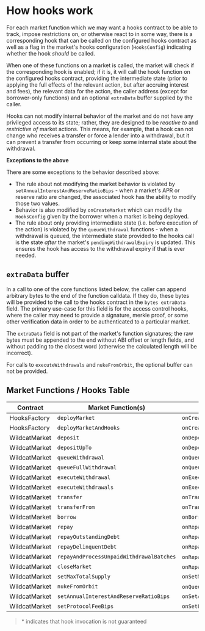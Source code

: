 # How hooks work

For each market function which we may want a hooks contract to be able to track, impose restrictions on, or otherwise react to in some way, there is a corresponding hook that can be called on the configured hooks contract as well as a flag in the market's hooks configuration (`HooksConfig`) indicating whether the hook _should_ be called.

When one of these functions on a market is called, the market will check if the corresponding hook is enabled; if it is, it will call the hook function on the configured hooks contract, providing the intermediate state (prior to applying the full effects of the relevant action, but after accruing interest and fees), the relevant data for the action, the caller address (except for borrower-only functions) and an optional `extraData` buffer supplied by the caller.

Hooks can not modify internal behavior of the market and do not have any privileged access to its state; rather, they are designed to be _reactive to_ and _restrictive of_ market actions. This means, for example, that a hook can not change who receives a transfer or force a lender into a withdrawal, but it can prevent a transfer from occurring or keep some internal state about the withdrawal.

**Exceptions to the above**

There are some exceptions to the behavior described above:

- The rule about not modifying the market behavior is violated by `setAnnualInterestAndReserveRatioBips` - when a market's APR or reserve ratio are changed, the associated hook has the ability to modify those two values.
- Behavior is also modified by `onCreateMarket` which can modify the `HooksConfig` given by the borrower when a market is being deployed.
- The rule about only providing intermediate state (i.e. before execution of the action) is violated by the `queueWithdrawal` functions - when a withdrawal is queued, the intermediate state provided to the hooks call is the state _after_ the market's `pendingWithdrawalExpiry` is updated. This ensures the hook has access to the withdrawal expiry if that is ever needed.

## `extraData` buffer

In a call to one of the core functions listed below, the caller can append arbitrary bytes to the end of the function calldata. If they do, these bytes will be provided to the call to the hooks contract in the `bytes extraData` field. The primary use-case for this field is for the access control hooks, where the caller may need to provide a signature, merkle proof, or some other verification data in order to be authenticated to a particular market.

The `extraData` field is not part of the market's function signatures; the raw bytes must be appended to the end without ABI offset or length fields, and without padding to the closest word (otherwise the calculated length will be incorrect).

For calls to `executeWithdrawals` and `nukeFromOrbit`, the optional buffer can not be provided.

## Market Functions / Hooks Table

|Contract | Market Function(s) | Hook Function(s) Triggered |
|----------------|--------------------|---------------|
| HooksFactory | `deployMarket` | `onCreateMarket` |
| HooksFactory | `deployMarketAndHooks` | `onCreateMarket` |
| WildcatMarket | `deposit` | `onDeposit` |
| WildcatMarket | `depositUpTo` | `onDeposit` |
| WildcatMarket | `queueWithdrawal`|  `onQueueWithdrawal` |
| WildcatMarket | `queueFullWithdrawal` | `onQueueWithdrawal` |
| WildcatMarket | `executeWithdrawal` | `onExecuteWithdrawal` |
| WildcatMarket | `executeWithdrawals` | `onExecuteWithdrawal` |
| WildcatMarket | `transfer` | `onTransfer` |
| WildcatMarket | `transferFrom` | `onTransfer` |
| WildcatMarket | `borrow` | `onBorrow` |
| WildcatMarket | `repay`  | `onRepay` |
| WildcatMarket | `repayOutstandingDebt` | `onRepay` |
| WildcatMarket | `repayDelinquentDebt` | `onRepay` |
| WildcatMarket | `repayAndProcessUnpaidWithdrawalBatches` | `onRepay`* |
| WildcatMarket | `closeMarket` | `onRepay`*, `onCloseMarket` |
| WildcatMarket | `setMaxTotalSupply` | `onSetMaxTotalSupply` |
| WildcatMarket | `nukeFromOrbit` | `onQueueWithdrawal`*, `onNukeFromOrbit` |
| WildcatMarket | `setAnnualInterestAndReserveRatioBips` | `onSetAnnualInterestAndReserveRatioBips` |
| WildcatMarket | `setProtocolFeeBips` | `onSetProtocolFeeBips`  |

> \* indicates that hook invocation is not guaranteed